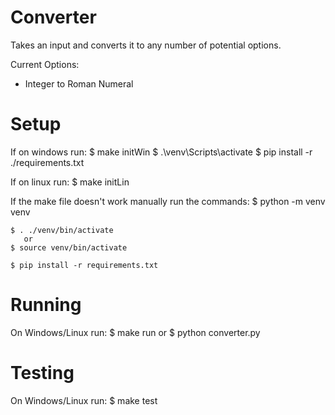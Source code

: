 # Converter
Takes an input and converts it to any number of potential options.

Current Options:
 - Integer to Roman Numeral

 # Setup
 If on windows run:
    $ make initWin
    $ .\venv\Scripts\activate
    $ pip install -r ./requirements.txt

 If on linux run:
    $ make initLin

 If the make file doesn't work manually run the commands:
    $ python -m venv venv
    
    $ . ./venv/bin/activate  
       or  
    $ source venv/bin/activate
    
    $ pip install -r requirements.txt

# Running
On Windows/Linux run:
    $ make run
      or
    $ python converter.py


# Testing
On Windows/Linux run:
    $ make test
